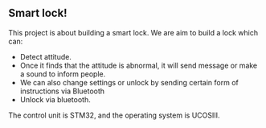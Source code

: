 Smart lock!
---

This project is about building a smart lock.
We are aim to build a lock which can:


* Detect attitude. 
* Once it finds that the attitude is abnormal, it will send message or make a sound to inform people. 
* We can also change settings or unlock by sending certain form of instructions via Bluetooth
* Unlock via bluetooth.

The control unit is STM32, and the operating system is UCOSIII.


